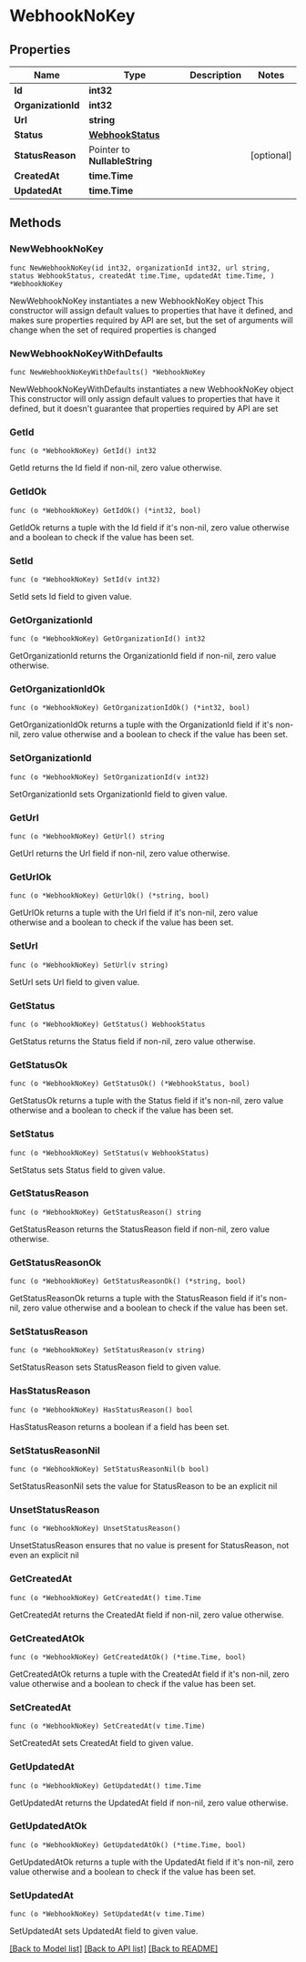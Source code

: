 # WebhookNoKey

## Properties

Name | Type | Description | Notes
------------ | ------------- | ------------- | -------------
**Id** | **int32** |  | 
**OrganizationId** | **int32** |  | 
**Url** | **string** |  | 
**Status** | [**WebhookStatus**](WebhookStatus.md) |  | 
**StatusReason** | Pointer to **NullableString** |  | [optional] 
**CreatedAt** | **time.Time** |  | 
**UpdatedAt** | **time.Time** |  | 

## Methods

### NewWebhookNoKey

`func NewWebhookNoKey(id int32, organizationId int32, url string, status WebhookStatus, createdAt time.Time, updatedAt time.Time, ) *WebhookNoKey`

NewWebhookNoKey instantiates a new WebhookNoKey object
This constructor will assign default values to properties that have it defined,
and makes sure properties required by API are set, but the set of arguments
will change when the set of required properties is changed

### NewWebhookNoKeyWithDefaults

`func NewWebhookNoKeyWithDefaults() *WebhookNoKey`

NewWebhookNoKeyWithDefaults instantiates a new WebhookNoKey object
This constructor will only assign default values to properties that have it defined,
but it doesn't guarantee that properties required by API are set

### GetId

`func (o *WebhookNoKey) GetId() int32`

GetId returns the Id field if non-nil, zero value otherwise.

### GetIdOk

`func (o *WebhookNoKey) GetIdOk() (*int32, bool)`

GetIdOk returns a tuple with the Id field if it's non-nil, zero value otherwise
and a boolean to check if the value has been set.

### SetId

`func (o *WebhookNoKey) SetId(v int32)`

SetId sets Id field to given value.


### GetOrganizationId

`func (o *WebhookNoKey) GetOrganizationId() int32`

GetOrganizationId returns the OrganizationId field if non-nil, zero value otherwise.

### GetOrganizationIdOk

`func (o *WebhookNoKey) GetOrganizationIdOk() (*int32, bool)`

GetOrganizationIdOk returns a tuple with the OrganizationId field if it's non-nil, zero value otherwise
and a boolean to check if the value has been set.

### SetOrganizationId

`func (o *WebhookNoKey) SetOrganizationId(v int32)`

SetOrganizationId sets OrganizationId field to given value.


### GetUrl

`func (o *WebhookNoKey) GetUrl() string`

GetUrl returns the Url field if non-nil, zero value otherwise.

### GetUrlOk

`func (o *WebhookNoKey) GetUrlOk() (*string, bool)`

GetUrlOk returns a tuple with the Url field if it's non-nil, zero value otherwise
and a boolean to check if the value has been set.

### SetUrl

`func (o *WebhookNoKey) SetUrl(v string)`

SetUrl sets Url field to given value.


### GetStatus

`func (o *WebhookNoKey) GetStatus() WebhookStatus`

GetStatus returns the Status field if non-nil, zero value otherwise.

### GetStatusOk

`func (o *WebhookNoKey) GetStatusOk() (*WebhookStatus, bool)`

GetStatusOk returns a tuple with the Status field if it's non-nil, zero value otherwise
and a boolean to check if the value has been set.

### SetStatus

`func (o *WebhookNoKey) SetStatus(v WebhookStatus)`

SetStatus sets Status field to given value.


### GetStatusReason

`func (o *WebhookNoKey) GetStatusReason() string`

GetStatusReason returns the StatusReason field if non-nil, zero value otherwise.

### GetStatusReasonOk

`func (o *WebhookNoKey) GetStatusReasonOk() (*string, bool)`

GetStatusReasonOk returns a tuple with the StatusReason field if it's non-nil, zero value otherwise
and a boolean to check if the value has been set.

### SetStatusReason

`func (o *WebhookNoKey) SetStatusReason(v string)`

SetStatusReason sets StatusReason field to given value.

### HasStatusReason

`func (o *WebhookNoKey) HasStatusReason() bool`

HasStatusReason returns a boolean if a field has been set.

### SetStatusReasonNil

`func (o *WebhookNoKey) SetStatusReasonNil(b bool)`

 SetStatusReasonNil sets the value for StatusReason to be an explicit nil

### UnsetStatusReason
`func (o *WebhookNoKey) UnsetStatusReason()`

UnsetStatusReason ensures that no value is present for StatusReason, not even an explicit nil
### GetCreatedAt

`func (o *WebhookNoKey) GetCreatedAt() time.Time`

GetCreatedAt returns the CreatedAt field if non-nil, zero value otherwise.

### GetCreatedAtOk

`func (o *WebhookNoKey) GetCreatedAtOk() (*time.Time, bool)`

GetCreatedAtOk returns a tuple with the CreatedAt field if it's non-nil, zero value otherwise
and a boolean to check if the value has been set.

### SetCreatedAt

`func (o *WebhookNoKey) SetCreatedAt(v time.Time)`

SetCreatedAt sets CreatedAt field to given value.


### GetUpdatedAt

`func (o *WebhookNoKey) GetUpdatedAt() time.Time`

GetUpdatedAt returns the UpdatedAt field if non-nil, zero value otherwise.

### GetUpdatedAtOk

`func (o *WebhookNoKey) GetUpdatedAtOk() (*time.Time, bool)`

GetUpdatedAtOk returns a tuple with the UpdatedAt field if it's non-nil, zero value otherwise
and a boolean to check if the value has been set.

### SetUpdatedAt

`func (o *WebhookNoKey) SetUpdatedAt(v time.Time)`

SetUpdatedAt sets UpdatedAt field to given value.



[[Back to Model list]](../README.md#documentation-for-models) [[Back to API list]](../README.md#documentation-for-api-endpoints) [[Back to README]](../README.md)


